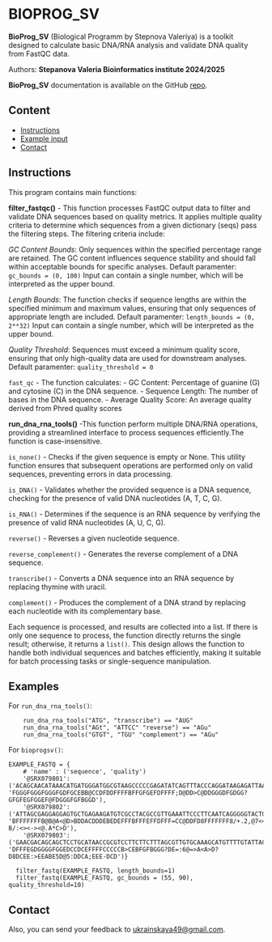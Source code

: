 
# BIOPROG_SV


**BioProg_SV** (Biological Programm by Stepnova Valeriya) is a toolkit designed to calculate basic DNA/RNA analysis and validate DNA quality from FastQC data.

Authors:
**Stepanova Valeria Bioinformatics institute 2024/2025**


**BioProg_SV** documentation is available on the GitHub [repo](https://github.com/Stepanovalera/BioProgSV).<br/>


## Content


* [Instructions](#instructions)
* [Example input](#examples)
* [Contact](#contact)


## Instructions

This program contains main functions:

**filter_fastqc()** - This function processes FastQC output data to filter and validate DNA sequences based on quality metrics. It applies multiple quality criteria to determine which sequences from a given dictionary (seqs) pass the filtering steps. The filtering criteria include:

  *GC Content Bounds*: Only sequences within the specified percentage range are retained. The GC content influences sequence stability and should fall within acceptable bounds for specific analyses.  Default paramenter: `gc_bounds = (0, 100)` Input can contain a single number, which will be interpreted as the upper bound. 

  *Length Bounds*: The function checks if sequence lengths are within the specified minimum and maximum values, ensuring that only sequences of appropriate length are included. Default paramenter: `length_bounds = (0, 2**32)` Input can contain a single number, which will be interpreted as the upper bound.

  *Quality Threshold*: Sequences must exceed a minimum quality score, ensuring that only high-quality data are used for downstream analyses. Default paramenter: `quality_threshold = 0`


  `fast_qc` - The function calculates:
    - GC Content: Percentage of guanine (G) and cytosine (C) in the DNA sequence.
    - Sequence Length: The number of bases in the DNA sequence.
    - Average Quality Score: An average quality derived from Phred quality scores
    

**run_dna_rna_tools()** -This function perform multiple DNA/RNA operations, providing a streamlined interface to process sequences efficiently.The function is case-insensitive.

  `is_none()` - Checks if the given sequence is empty or None. This utility function ensures that subsequent operations are performed only on valid sequences, preventing errors in data processing.
  
  `is_DNA()` - Validates whether the provided sequence is a DNA sequence, checking for the presence of valid DNA nucleotides (A, T, C, G).
  
  `is_RNA()` - Determines if the sequence is an RNA sequence by verifying the presence of valid RNA nucleotides (A, U, C, G). 

  `reverse()` - Reverses a given nucleotide sequence.
  

  `reverse_complement()` - Generates the reverse complement of a DNA sequence.
  

  `transcribe()` - Converts a DNA sequence into an RNA sequence by replacing thymine with uracil.
  
  
  `complement()` - Produces the complement of a DNA strand by replacing each nucleotide with its complementary base.
  

Each sequence is processed, and results are collected into a list. If there is only one sequence to process, the function directly returns the single result; otherwise, it returns a `list()`. This design allows the function to handle both individual sequences and batches efficiently, making it suitable for batch processing tasks or single-sequence manipulation.

## Examples

For `run_dna_rna_tools()`:


~~~
    run_dna_rna_tools("ATG", "transcribe") == "AUG"
    run_dna_rna_tools("AGt", "ATTCC" "reverse") == "AGu"
    run_dna_rna_tools("GTGT", "TGU" "complement") == "AGu"
~~~

For `bioprogsv()`:


~~~
EXAMPLE_FASTQ = {
    # 'name' : ('sequence', 'quality')
    '@SRX079801': ('ACAGCAACATAAACATGATGGGATGGCGTAAGCCCCCGAGATATCAGTTTACCCAGGATAAGAGATTAAATTATGAGCAACATTATTAA', 'FGGGFGGGFGGGFGDFGCEBB@CCDFDDFFFFBFFGFGEFDFFFF;D@DD>C@DDGGGDFGDGG?GFGFEGFGGEF@FDGGGFGFBGGD'),
    '@SRX079802': ('ATTAGCGAGGAGGAGTGCTGAGAAGATGTCGCCTACGCCGTTGAAATTCCCTTCAATCAGGGGGTACTGGAGGATACGAGTTTGTGTG', 'BFFFFFFFB@B@A<@D>BDDACDDDEBEDEFFFBFFFEFFDFFF=CC@DDFD8FFFFFFF8/+.2,@7<<:?B/:<><-><@.A*C>D'),
    '@SRX079803': ('GAACGACAGCAGCTCCTGCATAACCGCGTCCTTCTTCTTTAGCGTTGTGCAAAGCATGTTTTGTATTACGGGCATCTCGAGCGAATC', 'DFFFEGDGGGGFGGEDCCDCEFFFFCCCCCB>CEBFGFBGGG?DE=:6@=>A<A>D?D8DCEE:>EEABE5D@5:DDCA;EEE-DCD')}

  filter_fastq(EXAMPLE_FASTQ, length_bounds=1)
  filter_fastq(EXAMPLE_FASTQ, gc_bounds = (55, 90), quality_threshold=10)
~~~
## Contact

Also, you can send your feedback to [ukrainskaya49@gmail.com](mailto:ukrainskaya49@gmail.com).
